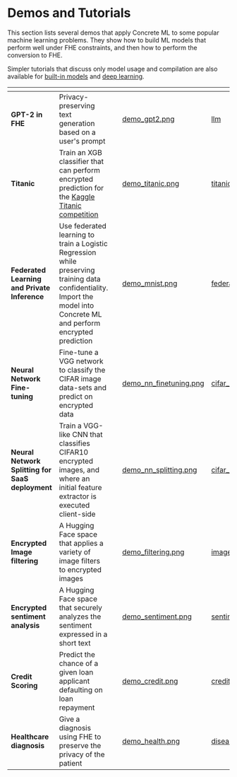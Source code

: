 # Demos and Tutorials

This section lists several demos that apply Concrete ML to some popular machine learning problems. They show how to build ML models that perform well under FHE constraints, and then how to perform the conversion to FHE.

Simpler tutorials that discuss only model usage and compilation are also available for [built-in models](ml\_examples.md) and [deep learning](examples.md).

<table data-view="cards"><thead><tr><th></th><th></th><th></th><th data-hidden data-card-cover data-type="files"></th><th data-hidden data-card-target data-type="content-ref"></th></tr></thead><tbody><tr><td><strong>GPT-2 in FHE</strong></td><td>Privacy-preserving text generation based on a user's prompt</td><td></td><td><a href="../.gitbook/assets/demo_gpt2.png">demo_gpt2.png</a></td><td><a href="../../use_case_examples/llm/">llm</a></td></tr><tr><td><strong>Titanic</strong></td><td>Train an XGB classifier that can perform encrypted prediction for the <a href="https://www.kaggle.com/c/titanic/">Kaggle Titanic competition</a></td><td></td><td><a href="../.gitbook/assets/demo_titanic.png">demo_titanic.png</a></td><td><a href="../../use_case_examples/titanic/">titanic</a></td></tr><tr><td><strong>Federated Learning and Private Inference</strong></td><td>Use federated learning to train a Logistic Regression while preserving training data confidentiality. Import the model into Concrete ML and perform encrypted prediction</td><td></td><td><a href="../.gitbook/assets/demo_mnist.png">demo_mnist.png</a></td><td><a href="../../use_case_examples/federated_learning/">federated_learning</a></td></tr><tr><td><strong>Neural Network Fine-tuning</strong></td><td>Fine-tune a VGG network to classify the CIFAR image data-sets and predict on encrypted data</td><td></td><td><a href="../.gitbook/assets/demo_nn_finetuning.png">demo_nn_finetuning.png</a></td><td><a href="../../use_case_examples/cifar/cifar_brevitas_finetuning/">cifar_brevitas_finetuning</a></td></tr><tr><td><strong>Neural Network Splitting for SaaS deployment</strong></td><td>Train a VGG-like CNN that classifies CIFAR10 encrypted images, and where an initial feature extractor is executed client-side</td><td></td><td><a href="../.gitbook/assets/demo_nn_splitting.png">demo_nn_splitting.png</a></td><td><a href="../../use_case_examples/cifar/cifar_brevitas_with_model_splitting/">cifar_brevitas_with_model_splitting</a></td></tr><tr><td><strong>Encrypted Image filtering</strong></td><td>A Hugging Face space that applies a variety of image filters to encrypted images</td><td></td><td><a href="../.gitbook/assets/demo_filtering.png">demo_filtering.png</a></td><td><a href="../../use_case_examples/image_filtering/">image_filtering</a></td></tr><tr><td><strong>Encrypted sentiment analysis</strong></td><td>A Hugging Face space that securely analyzes the sentiment expressed in a short text</td><td></td><td><a href="../.gitbook/assets/demo_sentiment.png">demo_sentiment.png</a></td><td><a href="../../use_case_examples/sentiment_analysis_with_transformer/">sentiment_analysis_with_transformer</a></td></tr><tr><td><strong>Credit Scoring</strong></td><td>Predict the chance of a given loan applicant defaulting on loan repayment</td><td></td><td><a href="../.gitbook/assets/demo_credit.png">demo_credit.png</a></td><td><a href="../../use_case_examples/credit_scoring/">credit_scoring</a></td></tr><tr><td><strong>Healthcare diagnosis</strong></td><td>Give a diagnosis using FHE to preserve the privacy of the patient</td><td></td><td><a href="../.gitbook/assets/demo_health.png">demo_health.png</a></td><td><a href="../../use_case_examples/disease_prediction/">disease_prediction</a></td></tr></tbody></table>
